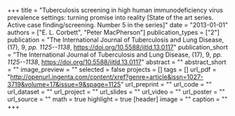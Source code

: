 +++
title = "Tuberculosis screening in high human immunodeficiency virus prevalence settings: turning promise into reality [State of the art series. Active case finding/screening. Number 5 in the series]"
date = "2013-01-01"
authors = ["E. L. Corbett", "Peter MacPherson"]
publication_types = ["2"]
publication = "The International Journal of Tuberculosis and Lung Disease, (17), 9, _pp. 1125--1138_, https://doi.org/10.5588/ijtld.13.0117"
publication_short = "The International Journal of Tuberculosis and Lung Disease, (17), 9, _pp. 1125--1138_, https://doi.org/10.5588/ijtld.13.0117"
abstract = ""
abstract_short = ""
image_preview = ""
selected = false
projects = []
tags = []
url_pdf = "http://openurl.ingenta.com/content/xref?genre=article&issn=1027-3719&volume=17&issue=9&spage=1125"
url_preprint = ""
url_code = ""
url_dataset = ""
url_project = ""
url_slides = ""
url_video = ""
url_poster = ""
url_source = ""
math = true
highlight = true
[header]
image = ""
caption = ""
+++
